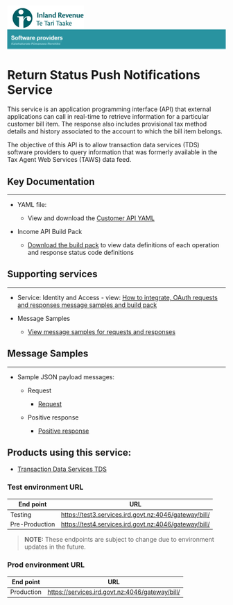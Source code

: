 ![IRD logo](../Images/IRlogo.gif)
![Software Dev](../Images/SoftwareDev.png)

# Return Status Push Notifications Service 

This service is an application programming interface (API) that external applications can call in real-time to retrieve information for a particular customer bill item. The response also includes provisional tax method details and history associated to the account to which the bill item belongs. 
 
The objective of this API is to allow transaction data services (TDS) software providers to query information that was formerly available in the Tax Agent Web Services (TAWS) data feed. 


## Key Documentation
---
- YAML file:
	- View and download the [Customer API YAML](Bill%20API%202020-03-09.yaml)

- Income API Build Pack 
	- [Download the build pack](Build%20pack%20-%20Bill%20API.pdf) to view data definitions of each operation and response status code definitions
	
## Supporting services
---
- Service: Identity and Access - view: [How to integrate, OAuth requests and responses message samples and build pack](../Service%20-%20Identity%20and%20Access/Latest/)	
	
- Message Samples
	* [View message samples for requests and responses](#-message-samples)

## Message Samples
---
* Sample JSON payload messages:
	* Request
		* [Request](sample%20messages/request.json)
			
	* Positive response
	    * [Positive response](sample%20messages/response_positive_response.json)			
	
## Products using this service:
* [Transaction Data Services TDS](../Product%20-%20Transaction%20Data%20Services/)

### Test environment URL
| End point|  URL|
|--|--|
| Testing | https://test3.services.ird.govt.nz:4046/gateway/bill/|    
| Pre-Production | https://test4.services.ird.govt.nz:4046/gateway/bill/ | 

>**NOTE:** These endpoints are subject to change due to environment updates in the future. 

### Prod environment URL
| End point|  URL|
|--|--|
| Production | https://services.ird.govt.nz:4046/gateway/bill/ |
